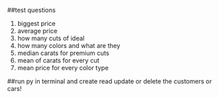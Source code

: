 ##test questions
1. biggest price
2. average price
3. how many cuts of ideal
4. how many colors and what are they
5. median carats for premium cuts
6. mean of carats for every cut
7. mean price for every color type

   
##run py in terminal and create read update or delete the customers or cars!
